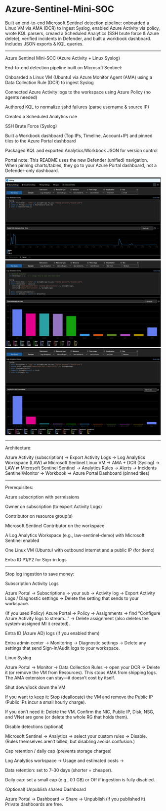 # Azure-Sentinel-Mini-SOC
Built an end-to-end Microsoft Sentinel detection pipeline: onboarded a Linux VM via AMA (DCR) to ingest Syslog, enabled Azure Activity via policy, wrote KQL parsers, creaed a Scheduled Analytics (SSH brute force &amp; Azure delete), verified incidents in Defender, and built a workbook dashboard. Includes JSON exports &amp; KQL queries.

---------
Azure Sentinel Mini-SOC (Azure Activity + Linux Syslog)

End-to-end detection pipeline built on Microsoft Sentinel:

Onboarded a Linux VM (Ubuntu) via Azure Monitor Agent (AMA) using a Data Collection Rule (DCR) to ingest Syslog

Connected Azure Activity logs to the workspace using Azure Policy (no agents needed)

Authored KQL to normalize sshd failures (parse username & source IP)

Created a Scheduled Analytics rule

SSH Brute Force (Syslog)

Built a Workbook dashboard (Top IPs, Timeline, Account+IP) and pinned tiles to the Azure Portal dashboard

Packaged KQL and exported Analytics/Workbook JSON for version control

Portal note: This README uses the new Defender (unified) navigation. When pinning charts/tables, they go to your Azure Portal dashboard, not a Defender-only dashboard.

 ![Over Time Screenshot](FailedSSHAttemptsOverTime.png)
 ![attempts per user Screenshot](Showattemptsperuser.png)
 ![Top Source IPs Screenshot](TopSourceIPs(failedSSH).png)

---

Architecture:

Azure Activity (subscription) → Export Activity Logs → Log Analytics Workspace (LAW) ⇄ Microsoft Sentinel
Linux VM → AMA + DCR (Syslog) → LAW ⇄ Microsoft Sentinel
Sentinel → Analytics Rules → Alerts → Incidents
Sentinel/Monitor → Workbook → Azure Portal Dashboard (pinned tiles)

----

Prerequisites:

Azure subscription with permissions

Owner on subscription (to export Activity Logs)

Contributor on resource group(s)

Microsoft Sentinel Contributor on the workspace

A Log Analytics Workspace (e.g., law-sentinel-demo) with Microsoft Sentinel enabled

One Linux VM (Ubuntu) with outbound internet and a public IP (for demo)

Entra ID P1/P2 for Sign-in logs

---

Stop log ingestion to save money:

Subscription Activity Logs

Azure Portal → Subscriptions → your sub → Activity log → Export Activity Logs / Diagnostic settings → Delete the setting that sends to your workspace.

(If you used Policy) Azure Portal → Policy → Assignments → find “Configure Azure Activity logs to stream…” → Delete assignment (also deletes the system-assigned MI it created).

Entra ID (Azure AD) logs (if you enabled them)

Entra admin center → Monitoring → Diagnostic settings → Delete any settings that send Sign-in/Audit logs to your workspace.

Linux Syslog

Azure Portal → Monitor → Data Collection Rules → open your DCR → Delete it (or remove the VM from Resources).
This stops AMA from shipping logs. The AMA extension can stay—it doesn’t cost by itself.

Shut down/lock down the VM

If you want to keep it: Stop (deallocate) the VM and remove the Public IP (Public IPs incur a small hourly charge).

If you don’t need it: Delete the VM. Confirm the NIC, Public IP, Disk, NSG, and VNet are gone (or delete the whole RG that holds them).

Disable detections (optional)

Microsoft Sentinel → Analytics → select your custom rules → Disable.
(Rules themselves aren’t billed, but disabling avoids confusion.)

Cap retention / daily cap (prevents storage charges)

Log Analytics workspace → Usage and estimated costs →

Data retention: set to 7–30 days (shorter = cheaper).

Daily cap: set a small cap (e.g., 0.1 GB) or Off if ingestion is fully disabled.

(Optional) Unpublish shared Dashboard

Azure Portal → Dashboard → Share → Unpublish (if you published it). Private dashboards are free.



